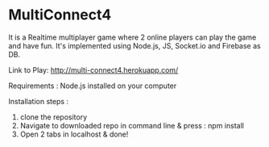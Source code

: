 # MultiConnect4

It is a Realtime multiplayer game where 2 online players can play the game and have fun. 
It's implemented using Node.js, JS, Socket.io and Firebase as DB.

Link to Play: http://multi-connect4.herokuapp.com/

Requirements : 
Node.js installed on your computer

Installation steps : 
1. clone the repository
2. Navigate to downloaded repo in command line & press : npm install
3. Open 2 tabs in localhost & done!
